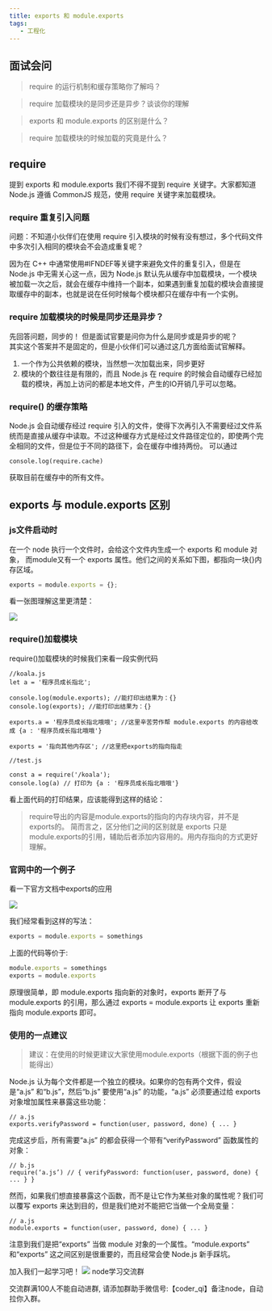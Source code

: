 ```yaml
---
title: exports 和 module.exports
tags:
   - 工程化
---
```


## 面试会问
> require 的运行机制和缓存策略你了解吗？

> require 加载模块的是同步还是异步？谈谈你的理解

> exports 和 module.exports 的区别是什么？

> require 加载模块的时候加载的究竟是什么？

## require
提到 exports 和 module.exports 我们不得不提到 require 关键字。大家都知道 Node.js 遵循 CommonJS 规范，使用 require 关键字来加载模块。
### require 重复引入问题
问题：不知道小伙伴们在使用 require 引入模块的时候有没有想过，多个代码文件中多次引入相同的模块会不会造成重复呢？

因为在 C++ 中通常使用#IFNDEF等关键字来避免文件的重复引入，但是在 Node.js 中无需关心这一点，因为 Node.js 默认先从缓存中加载模块，一个模块被加载一次之后，就会在缓存中维持一个副本，如果遇到重复加载的模块会直接提取缓存中的副本，也就是说在任何时候每个模块都只在缓存中有一个实例。
### require 加载模块的时候是同步还是异步？
先回答问题，同步的！
但是面试官要是问你为什么是同步或是异步的呢？  
其实这个答案并不是固定的，但是小伙伴们可以通过这几方面给面试官解释。
1. 一个作为公共依赖的模块，当然想一次加载出来，同步更好
2. 模块的个数往往是有限的，而且 Node.js 在 require 的时候会自动缓存已经加载的模块，再加上访问的都是本地文件，产生的IO开销几乎可以忽略。

### require() 的缓存策略
Node.js 会自动缓存经过 require 引入的文件，使得下次再引入不需要经过文件系统而是直接从缓存中读取。不过这种缓存方式是经过文件路径定位的，即使两个完全相同的文件，但是位于不同的路径下，会在缓存中维持两份。
可以通过
```
console.log(require.cache)
```
获取目前在缓存中的所有文件。
## exports 与 module.exports 区别
### js文件启动时
在一个 node 执行一个文件时，会给这个文件内生成一个 exports 和 module 对象，
而module又有一个 exports 属性。他们之间的关系如下图，都指向一块{}内存区域。

```javascript
exports = module.exports = {};
```
看一张图理解这里更清楚：

![](http://img.xiaogangzai.cn/export_20200718_1.jpg)
### require()加载模块

require()加载模块的时候我们来看一段实例代码

```
//koala.js
let a = '程序员成长指北';

console.log(module.exports); //能打印出结果为：{}
console.log(exports); //能打印出结果为：{}

exports.a = '程序员成长指北哦哦'; //这里辛苦劳作帮 module.exports 的内容给改成 {a : '程序员成长指北哦哦'}

exports = '指向其他内存区'; //这里把exports的指向指走

//test.js

const a = require('/koala');
console.log(a) // 打印为 {a : '程序员成长指北哦哦'}
```
看上面代码的打印结果，应该能得到这样的结论：
> require导出的内容是module.exports的指向的内存块内容，并不是exports的。
简而言之，区分他们之间的区别就是 exports 只是 module.exports的引用，辅助后者添加内容用的。用内存指向的方式更好理解。

### 官网中的一个例子
看一下官方文档中exports的应用

![](http://img.xiaogangzai.cn/export_20200718_2.jpg)

我们经常看到这样的写法：


```javaScript
exports = module.exports = somethings
```
上面的代码等价于:


```javaScript
module.exports = somethings
exports = module.exports
```

原理很简单，即 module.exports 指向新的对象时，exports 断开了与 module.exports 的引用，那么通过 exports = module.exports 让 exports 重新指向 module.exports 即可。


### 使用的一点建议


> 建议：在使用的时候更建议大家使用module.exports（根据下面的例子也能得出）

Node.js 认为每个文件都是一个独立的模块。如果你的包有两个文件，假设是“a.js” 和“b.js”，然后“b.js” 要使用“a.js” 的功能，“a.js” 必须要通过给 exports 对象增加属性来暴露这些功能：

```
// a.js
exports.verifyPassword = function(user, password, done) { ... }
```
完成这步后，所有需要“a.js” 的都会获得一个带有“verifyPassword” 函数属性的对象：

```
// b.js
require(‘a.js’) // { verifyPassword: function(user, password, done) { ... } } 
```
 
然而，如果我们想直接暴露这个函数，而不是让它作为某些对象的属性呢？我们可以覆写 exports 来达到目的，但是我们绝对不能把它当做一个全局变量：
```
// a.js
module.exports = function(user, password, done) { ... }
```
注意到我们是把“exports” 当做 module 对象的一个属性。“module.exports” 和“exports” 这之间区别是很重要的，而且经常会使 Node.js 新手踩坑。



加入我们一起学习吧！
![](http://img.xiaogangzai.cn/leading.png)
node学习交流群

交流群满100人不能自动进群, 请添加群助手微信号:【coder_qi】备注node，自动拉你入群。